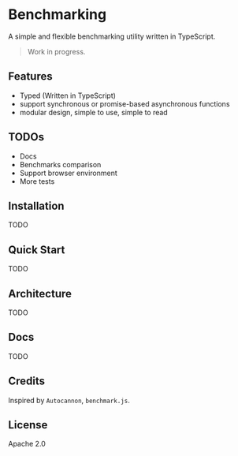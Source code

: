 # Benchmarking

A simple and flexible benchmarking utility written in TypeScript.

> Work in progress.


## Features

* Typed (Written in TypeScript)
* support synchronous or promise-based asynchronous functions
* modular design, simple to use, simple to read


## TODOs

* Docs
* Benchmarks comparison
* Support browser environment
* More tests


## Installation

TODO


## Quick Start

TODO


## Architecture

TODO


## Docs

TODO


## Credits

Inspired by `Autocannon`, `benchmark.js`.


## License

Apache 2.0


